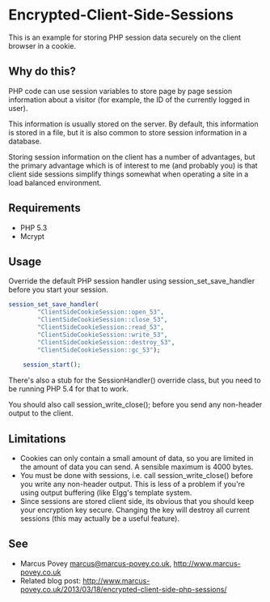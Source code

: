Encrypted-Client-Side-Sessions
==============================

This is an example for storing PHP session data securely on the client browser in a cookie.

Why do this?
------------

PHP code can use session variables to store page by page session information about a visitor (for example, the ID of the currently logged in user).

This information is usually stored on the server. By default, this information is stored in a file, but it is also common to store session information in a database.

Storing session information on the client has a number of advantages, but the primary advantage which is of interest to me (and probably you) is that client side sessions simplify things somewhat when operating a site in a load balanced environment.

Requirements
------------

 * PHP 5.3
 * Mcrypt

Usage
-----

Override the default PHP session handler using session_set_save_handler before you start your session.

```php
session_set_save_handler(
        "ClientSideCookieSession::open_53",
        "ClientSideCookieSession::close_53",
        "ClientSideCookieSession::read_53",
        "ClientSideCookieSession::write_53",
        "ClientSideCookieSession::destroy_53",
        "ClientSideCookieSession::gc_53");
    
    session_start();
```
    
There's also a stub for the SessionHandler() override class, but you need to be running PHP 5.4 for that to work.

You should also call session_write_close(); before you send any non-header output to the client.

Limitations
-----------

 * Cookies can only contain a small amount of data, so you are limited in the amount of data you can send. A sensible maximum is 4000 bytes.
 * You must be done with sessions, i.e. call session_write_close() before you write any non-header output. This is less of a problem if you're using output buffering (like Elgg's template system.
 * Since sessions are stored client side, its obvious that you should keep your encryption key secure. Changing the key will destroy all current sessions (this may actually be a useful feature).
 
See
---

 * Marcus Povey <marcus@marcus-povey.co.uk>, http://www.marcus-povey.co.uk
 * Related blog post: http://www.marcus-povey.co.uk/2013/03/18/encrypted-client-side-php-sessions/
